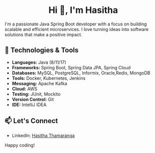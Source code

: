 <h1 align="center">Hi 👋, I'm Hasitha</h1>


I'm a passionate Java Spring Boot developer with a focus on building scalable and efficient microservices. I love turning ideas into software solutions that make a positive impact.

## 🔧 Technologies & Tools

- **Languages:** Java (8/11/17)
- **Frameworks:** Spring Boot, Spring Data JPA, Spring Cloud
- **Databases:** MySQL, PostgreSQL, Informix, Oracle,Redis, MongoDB
- **Tools:** Docker, Kubernetes, Jenkins
- **Messaging:** Apache Kafka
- **Cloud:** AWS
- **Testing:** JUnit, Mockito
- **Version Control:** Git
- **IDE:** IntelliJ IDEA



## 📫 Let's Connect

- LinkedIn: [Hasitha Thamaranga](https://www.linkedin.com/in/hasitha-thamaranga-856b9657)

Happy coding!

